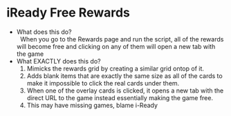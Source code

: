 # iReady Free Rewards
* What does this do? <br>
&nbsp;&nbsp;When you go to the Rewards page and run the script, all of the rewards will become free and clicking on any of them will open a new tab with the game
* What EXACTLY does this do?
  1. Mimicks the rewards grid by creating a similar grid ontop of it.
  2. Adds blank items that are exactly the same size as all of the cards to make it impossible to click the real cards under them.
  3. When one of the overlay cards is clicked, it opens a new tab with the direct URL to the game instead essentially making the game free.
  4. This may have missing games, blame i-Ready
